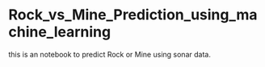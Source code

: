 # Rock_vs_Mine_Prediction_using_machine_learning
this is an notebook to predict Rock or Mine using sonar data.

